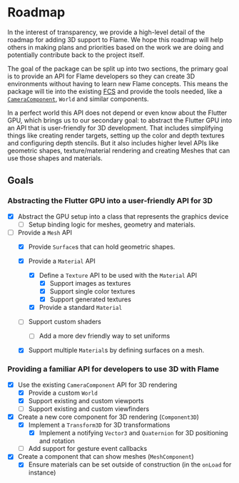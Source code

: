 # Roadmap

In the interest of transparency, we provide a high-level detail of the roadmap for adding 3D
support to Flame. We hope this roadmap will help others in making plans and priorities based on the
work we are doing and potentially contribute back to the project itself.

The goal of the package can be split up into two sections, the primary goal is to provide an API for
Flame developers so they can create 3D environments without having to learn new Flame concepts. This
means the package will tie into the existing [FCS](https://docs.flame-engine.org/latest/flame/components.html#component)
and provide the tools needed, like a [`CameraComponent`](https://docs.flame-engine.org/latest/flame/camera_component.html),
`World` and similar components.

In a perfect world this API does not depend or even know about the Flutter GPU, which brings us
to our secondary goal: to abstract the Flutter GPU into an API that is user-friendly for 3D
development. That includes simplifying things like creating render targets, setting up the color
and depth textures and configuring depth stencils. But it also includes higher level APIs like
geometric shapes, texture/material rendering and creating Meshes that can use those shapes and
materials.


## Goals


### Abstracting the Flutter GPU into a user-friendly API for 3D

- [x] Abstract the GPU setup into a class that represents the graphics device
  - [ ] Setup binding logic for meshes, geometry and materials.
- [ ] Provide a `Mesh` API
  - [x] Provide `Surface`s that can hold geometric shapes.
  - [x] Provide a `Material` API
    - [x] Define a `Texture` API to be used with the `Material` API
      - [x] Support images as textures
      - [x] Support single color textures
      - [x] Support generated textures
    - [x] Provide a standard `Material`
  - [ ] Support custom shaders
    - [ ] Add a more dev friendly way to set uniforms
  - [x] Support multiple `Material`s by defining surfaces on a mesh.


### Providing a familiar API for developers to use 3D with Flame

- [x] Use the existing `CameraComponent` API for 3D rendering
  - [x] Provide a custom `World`
  - [x] Support existing and custom viewports
  - [ ] Support existing and custom viewfinders
- [x] Create a new core component for 3D rendering (`Component3D`)
  - [x] Implement a `Transform3D` for 3D transformations
    - [x] Implement a notifying `Vector3` and `Quaternion` for 3D positioning and rotation
  - [ ] Add support for gesture event callbacks
- [x] Create a component that can show meshes (`MeshComponent`)
  - [x] Ensure materials can be set outside of construction (in the `onLoad` for instance)
